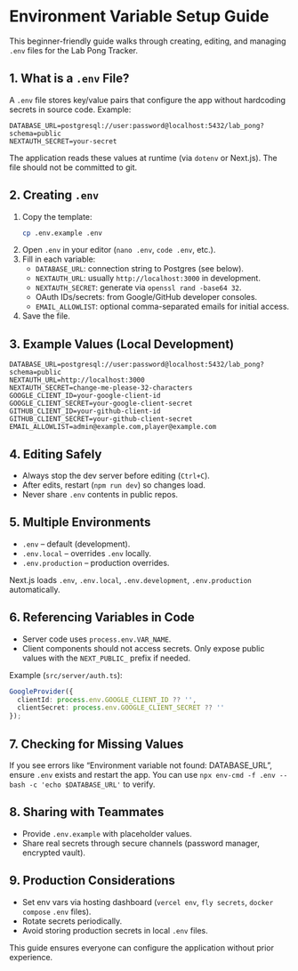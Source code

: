 # Environment Variable Setup Guide

This beginner-friendly guide walks through creating, editing, and managing `.env` files for the Lab Pong Tracker.

## 1. What is a `.env` File?

A `.env` file stores key/value pairs that configure the app without hardcoding secrets in source code. Example:

```
DATABASE_URL=postgresql://user:password@localhost:5432/lab_pong?schema=public
NEXTAUTH_SECRET=your-secret
```

The application reads these values at runtime (via `dotenv` or Next.js). The file should not be committed to git.

## 2. Creating `.env`

1. Copy the template:
   ```bash
   cp .env.example .env
   ```
2. Open `.env` in your editor (`nano .env`, `code .env`, etc.).
3. Fill in each variable:
   - `DATABASE_URL`: connection string to Postgres (see below).
   - `NEXTAUTH_URL`: usually `http://localhost:3000` in development.
   - `NEXTAUTH_SECRET`: generate via `openssl rand -base64 32`.
   - OAuth IDs/secrets: from Google/GitHub developer consoles.
   - `EMAIL_ALLOWLIST`: optional comma-separated emails for initial access.
4. Save the file.

## 3. Example Values (Local Development)

```
DATABASE_URL=postgresql://user:password@localhost:5432/lab_pong?schema=public
NEXTAUTH_URL=http://localhost:3000
NEXTAUTH_SECRET=change-me-please-32-characters
GOOGLE_CLIENT_ID=your-google-client-id
GOOGLE_CLIENT_SECRET=your-google-client-secret
GITHUB_CLIENT_ID=your-github-client-id
GITHUB_CLIENT_SECRET=your-github-client-secret
EMAIL_ALLOWLIST=admin@example.com,player@example.com
```

## 4. Editing Safely

- Always stop the dev server before editing (`Ctrl+C`).
- After edits, restart (`npm run dev`) so changes load.
- Never share `.env` contents in public repos.

## 5. Multiple Environments

- `.env` – default (development).
- `.env.local` – overrides `.env` locally.
- `.env.production` – production overrides.

Next.js loads `.env`, `.env.local`, `.env.development`, `.env.production` automatically.

## 6. Referencing Variables in Code

- Server code uses `process.env.VAR_NAME`.
- Client components should not access secrets. Only expose public values with the `NEXT_PUBLIC_` prefix if needed.

Example (`src/server/auth.ts`):
```ts
GoogleProvider({
  clientId: process.env.GOOGLE_CLIENT_ID ?? '',
  clientSecret: process.env.GOOGLE_CLIENT_SECRET ?? ''
});
```

## 7. Checking for Missing Values

If you see errors like “Environment variable not found: DATABASE_URL”, ensure `.env` exists and restart the app. You can use `npx env-cmd -f .env -- bash -c 'echo $DATABASE_URL'` to verify.

## 8. Sharing with Teammates

- Provide `.env.example` with placeholder values.
- Share real secrets through secure channels (password manager, encrypted vault).

## 9. Production Considerations

- Set env vars via hosting dashboard (`vercel env`, `fly secrets`, `docker compose` `.env` files).
- Rotate secrets periodically.
- Avoid storing production secrets in local `.env` files.

This guide ensures everyone can configure the application without prior experience.
